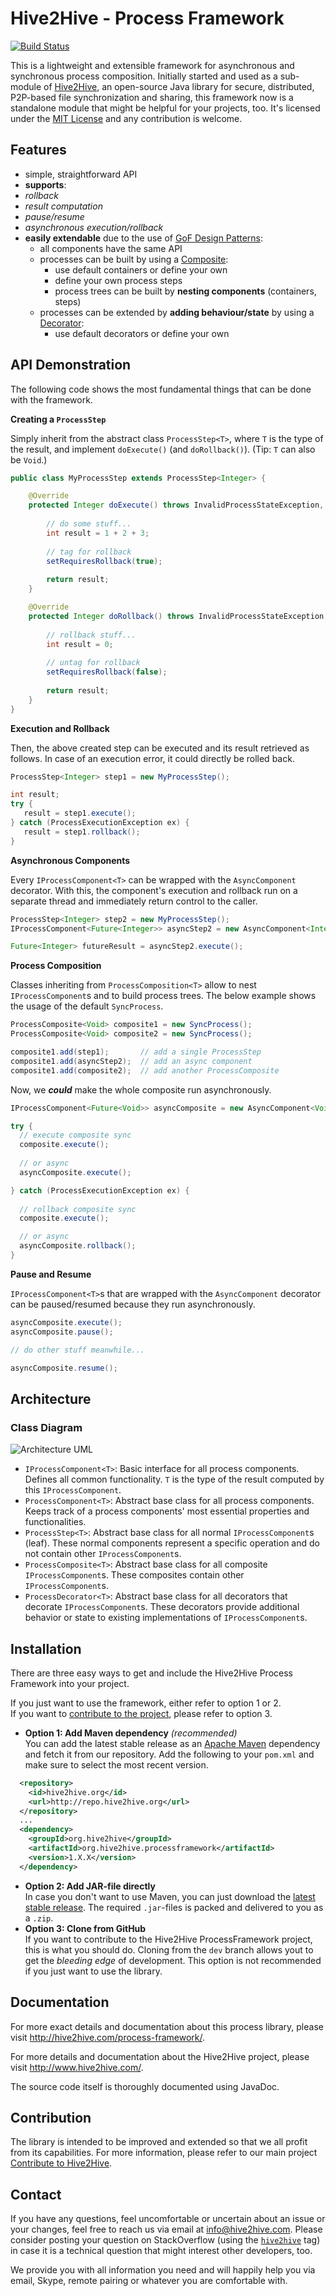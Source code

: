 # Hive2Hive - Process Framework
[![Build Status](https://travis-ci.org/Hive2Hive/ProcessFramework.svg?branch=master)](https://travis-ci.org/Hive2Hive/ProcessFramework)

This is a lightweight and extensible framework for asynchronous and synchronous process composition. Initially started and used as a sub-module of [Hive2Hive](https://github.com/Hive2Hive/Hive2Hive), an open-source Java library for secure, distributed, P2P-based file synchronization and sharing, this framework now is a standalone module that might be helpful for your projects, too. It's licensed under the [MIT License](http://opensource.org/licenses/MIT) and any contribution is welcome.

## Features
- simple, straightforward API
- **supports**:
 - *rollback*
 - *result computation*
 - *pause/resume*
 - *asynchronous execution/rollback*
- **easily extendable** due to the use of [GoF Design Patterns](http://en.wikipedia.org/wiki/Design_Patterns):
  - all components have the same API
  - processes can be built by using a [Composite](http://en.wikipedia.org/wiki/Composite_pattern):
    - use default containers or define your own
    - define your own process steps
    - process trees can be built by **nesting components** (containers, steps)
  - processes can be extended by **adding behaviour/state** by using a [Decorator](http://en.wikipedia.org/wiki/Decorator_pattern):
    - use default decorators or define your own
  
## API Demonstration

The following code shows the most fundamental things that can be done with the framework.

**Creating a `ProcessStep`**

Simply inherit from the abstract class `ProcessStep<T>`, where `T` is the type of the result, and implement `doExecute()` (and `doRollback()`). (Tip: `T` can also be `Void`.)
```java
public class MyProcessStep extends ProcessStep<Integer> {

	@Override
	protected Integer doExecute() throws InvalidProcessStateException, ProcessExecutionException {
		
		// do some stuff...
		int result = 1 + 2 + 3;
		
		// tag for rollback
		setRequiresRollback(true);
		
		return result;
	}

	@Override
	protected Integer doRollback() throws InvalidProcessStateException, ProcessRollbackException {
		
		// rollback stuff...
		int result = 0;
		
		// untag for rollback
		setRequiresRollback(false);
		
		return result;
	}
}
```
**Execution and Rollback**

Then, the above created step can be executed and its result retrieved as follows. In case of an execution error, it could directly be rolled back.
```java
ProcessStep<Integer> step1 = new MyProcessStep();

int result;
try {
   result = step1.execute();
} catch (ProcessExecutionException ex) {
   result = step1.rollback();
}
```
**Asynchronous Components**

Every `IProcessComponent<T>` can be wrapped with the `AsyncComponent` decorator. With this, the component's execution and rollback run on a separate thread and immediately return control to the caller.
```java
ProcessStep<Integer> step2 = new MyProcessStep();
IProcessComponent<Future<Integer>> asyncStep2 = new AsyncComponent<Integer>(step2);

Future<Integer> futureResult = asyncStep2.execute();
```
**Process Composition**

Classes inheriting from `ProcessComposition<T>` allow to nest `IProcessComponent`s and to build process trees. The below example shows the usage of the default `SyncProcess`.
```java
ProcessComposite<Void> composite1 = new SyncProcess();
ProcessComposite<Void> composite2 = new SyncProcess();

composite1.add(step1);       // add a single ProcessStep
composite1.add(asyncStep2);  // add an async component
composite1.add(composite2);  // add another ProcessComposite
```
Now, we ***could*** make the whole composite run asynchronously.
```java
IProcessComponent<Future<Void>> asyncComposite = new AsyncComponent<Void>(composite1);

try {
  // execute composite sync
  composite.execute();
	
  // or async
  asyncComposite.execute();

} catch (ProcessExecutionException ex) {
	
  // rollback composite sync
  composite.execute();

  // or async
  asyncComposite.rollback();
}
```
**Pause and Resume**

`IProcessComponent<T>`s that are wrapped with the `AsyncComponent` decorator can be paused/resumed because they run asynchronously.
```java
asyncComposite.execute();
asyncComposite.pause();

// do other stuff meanwhile...

asyncComposite.resume();
```

## Architecture
### Class Diagram
![Architecture UML](http://hive2hive.com/wp-content/uploads/2014/11/Process-Framework-Extracted.png)
- `IProcessComponent<T>`: Basic interface for all process components. Defines all common functionality. `T` is the type of the result computed by this `IProcessComponent`.
- `ProcessComponent<T>`: Abstract base class for all process components. Keeps track of a process components' most essential properties and functionalities.
- `ProcessStep<T>`: Abstract base class for all normal `IProcessComponent`s (leaf). These normal components represent a specific operation and do not contain other `IProcessComponent`s.
- `ProcessComposite<T>`: Abstract base class for all composite `IProcessComponent`s. These composites contain other `IProcessComponent`s.
- `ProcessDecorator<T>`: Abstract base class for all decorators that decorate `IProcessComponent`s. These decorators provide additional behavior or state to existing implementations of `IProcessComponent`s.

## Installation
There are three easy ways to get and include the Hive2Hive Process Framework into your project.

If you just want to use the framework, either refer to option 1 or 2.  
If you want to [contribute to the project](#contribution), please refer to option 3.
- **Option 1: Add Maven dependency** *(recommended)*  
  You can add the latest stable release as an [Apache Maven](http://maven.apache.org/) dependency and fetch it from our repository. Add the following to your `pom.xml` and make sure to select the most recent version.  
```xml
  <repository>
    <id>hive2hive.org</id>
    <url>http://repo.hive2hive.org</url>
  </repository>
  ...
  <dependency>
    <groupId>org.hive2hive</groupId>
    <artifactId>org.hive2hive.processframework</artifactId>
    <version>1.X.X</version>
  </dependency>
```
- **Option 2: Add JAR-file directly**  
  In case you don't want to use Maven, you can just download the [latest stable release](https://github.com/Hive2Hive/ProcessFramework/releases). The required `.jar`-files is packed and delivered to you as a `.zip`.
- **Option 3: Clone from GitHub**  
  If you want to contribute to the Hive2Hive ProcessFramework project, this is what you should do. Cloning from the `dev` branch allows yout to get the *bleeding edge* of development. This option is not recommended if you just want to use the library.

## Documentation

For more exact details and documentation about this process library, please visit http://hive2hive.com/process-framework/.

For more details and documentation about the Hive2Hive project, please visit http://www.hive2hive.com/.

The source code itself is thoroughly documented using JavaDoc.

## Contribution

The library is intended to be improved and extended so that we all profit from its capabilities.
For more information, please refer to our main project [Contribute to Hive2Hive](https://github.com/Hive2Hive/Hive2Hive#contribution).

## Contact

If you have any questions, feel uncomfortable or uncertain about an issue or your changes, feel free to reach us via email at [info@hive2hive.com](mailto:info@hive2hive.com). Please consider posting your question on StackOverflow (using the [`hive2hive`](http://stackoverflow.com/questions/tagged/hive2hive) tag) in case it is a technical question that might interest other developers, too.

We provide you with all information you need and will happily help you via email, Skype, remote pairing or whatever you are comfortable with.
